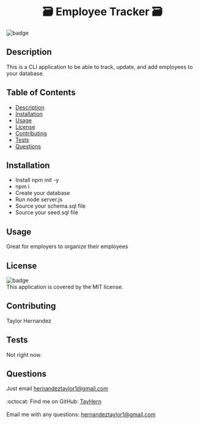
<h1 align="center"> 🗃 Employee Tracker 🗃</h1>

![badge](https://img.shields.io/badge/license-MIT-brightgreen)<br />
## Description
This is a CLI application to be able to track, update, and add employees to your database.


## Table of Contents
- [Description](#description)
- [Installation](#installation)
- [Usage](#usage)
- [License](#license)
- [Contributing](#contributing)
- [Tests](#tests)
- [Questions](#questions)
## Installation
- Install npm init -y
- npm i
- Create your database
- Run node server.js
- Source your schema.sql file
- Source your seed.sql file
## Usage
Great for employers to organize their employees
## License
![badge](https://img.shields.io/badge/license-MIT-brightgreen)
<br />
This application is covered by the MIT license. 
## Contributing
Taylor Hernandez
## Tests
Not right now.
## Questions
Just email hernandeztaylor1@gmail.com<br />
<br />
:octocat: Find me on GitHub: [TayHern](https://github.com/TayHern)<br />
<br />
Email me with any questions: hernandeztaylor1@gmail.com<br /><br />
  
